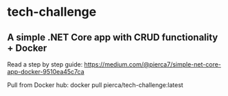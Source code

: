 # tech-challenge
## A simple .NET Core app with CRUD functionality + Docker

Read a step by step guide: https://medium.com/@pierca7/simple-net-core-app-docker-9510ea45c7ca

Pull from Docker hub: docker pull pierca/tech-challenge:latest
